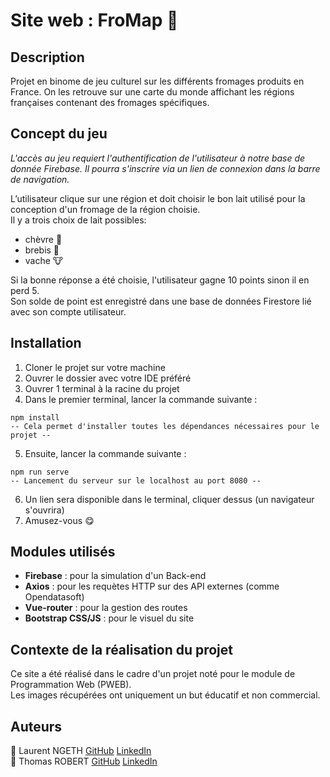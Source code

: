 # Site web : FroMap :cheese:

## Description

Projet en binome de jeu culturel sur les différents fromages produits en France. On les retrouve sur une carte du monde affichant les régions françaises contenant des fromages spécifiques.

## Concept du jeu

*L'accès au jeu requiert l'authentification de l'utilisateur à notre base de donnée Firebase. Il pourra s'inscrire via un lien de connexion dans la barre de navigation.*

L’utilisateur clique sur une région et doit choisir le bon lait utilisé pour la conception d'un fromage de la région choisie.  
Il y a trois choix de lait possibles: 
- chèvre :goat:
- brebis :sheep:
- vache :cow:

Si la bonne réponse a été choisie, l'utilisateur gagne 10 points sinon il en perd 5.   
Son solde de point est enregistré dans une base de données Firestore lié avec son compte utilisateur.

## Installation

1. Cloner le projet sur votre machine
2. Ouvrer le dossier avec votre IDE préféré
3. Ouvrer 1 terminal à la racine du projet
4. Dans le premier terminal, lancer la commande suivante :
```text
npm install
-- Cela permet d'installer toutes les dépendances nécessaires pour le projet --
```
5. Ensuite, lancer la commande suivante :
```text
npm run serve
-- Lancement du serveur sur le localhost au port 8080 --
```
6. Un lien sera disponible dans le terminal, cliquer dessus (un navigateur s'ouvrira)
7. Amusez-vous :yum:

## Modules utilisés
- __Firebase__ : pour la simulation d'un Back-end
- __Axios__ : pour les requètes HTTP sur des API externes (comme Opendatasoft)
- __Vue-router__ : pour la gestion des routes
- __Bootstrap CSS/JS__ : pour le visuel du site

## Contexte de la réalisation du projet

Ce site a été réalisé dans le cadre d'un projet noté pour le module de Programmation Web (PWEB).  
Les images récupérées ont uniquement un but éducatif et non commercial.

## Auteurs

:bear: Laurent NGETH
[GitHub](https://github.com/lngeth)
[LinkedIn](https://www.linkedin.com/in/laurentngeth/)  
:boy: Thomas ROBERT
[GitHub](https://github.com/thmsrbrt)
[LinkedIn](https://www.linkedin.com/in/thomas-robert1/)
